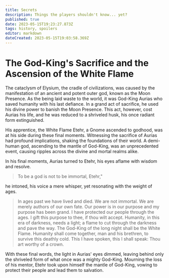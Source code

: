 ```yaml
---
title: Secrets
description: Things the players shouldn't know... yet?
published: true
date: 2023-05-15T19:23:27.873Z
tags: history, spoilers
editor: markdown
dateCreated: 2023-05-15T19:03:58.369Z
---
```


# The God-King's Sacrifice and the Ascension of the White Flame

The cataclysm of Elysium, the cradle of civilizations, was caused by the manifestation of an ancient and potent outer god, known as the Moon Presence. As the being laid waste to the world, it was God-King Aurias who saved humanity with his last defiance. In a grand act of sacrifice, he used his divine power to banish the Moon Presence. This act, however, cost Aurias his life, and he was reduced to a shriveled husk, his once radiant form extinguished.

His apprentice, the White Flame Etehr, a Gnome ascended to godhood, was at his side during these final moments. Witnessing the sacrifice of Aurias had profound implications, shaking the foundations of their world. A demi-human god, ascending to the mantle of God-King, was an unprecedented event, causing ripples across the divine and mortal realms alike. 

In his final moments, Aurias turned to Etehr, his eyes aflame with wisdom and resolve.

> To be a god is not to be immortal, Etehr,"

he intoned, his voice a mere whisper, yet resonating with the weight of ages.

> In ages past we have lived and died. We are not immortal. We are merely authors of our own fate. Our power is in our purpose and my purpose has been grand. I have protected our people through the ages. I gift this purpose to thee, if thou wilt accept. Humanity, in this era of darkness, needs a light; a flame to cut through the darkness and pave the way. The God-King of the long night shall be the White Flame. Humanity shall come together, man and his brethren, to survive this deathly cold. This I have spoken, this I shall speak: Thou art worthy of a crown.

With these final words, the light in Aurias' eyes dimmed, leaving behind only the shriveled form of what once was a mighty God-King. Mourning the loss of his mentor, Etehr took upon himself the mantle of God-King, vowing to protect their people and lead them to salvation.
